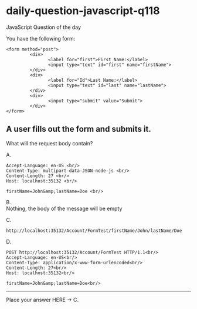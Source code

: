 # daily-question-javascript-q118
JavaScript Question of the day

You have the following form:
```
<form method="post">
         <div>
                <label for="first">First Name:</label>
                <input type="text" id="first" name="firstName">
         </div>
         <div>
                <label for="Id">Last Name:</label>
                <input type="text" id="last" name="lastName">
         </div>
         <div>
                <input type="submit" value="Submit">
         </div>
</form>
```
A user fills out the form and submits it.
------------------------------------------------

What will the request body contain?

A.<br/>
```POST http://localhost:35132/Account/FormTest HTTP/1.1<br/>
Accept-Language: en-US <br/>
Content-Type: multipart-data-JSON-node-js <br/>
Content-Length: 27 <br/>
Host: localhost:35132 <br/>

firstName=John&amp;lastName=Doe <br/>
```
B. <br/>
Nothing, the body of the message will be empty

C. <br/>
```
http://localhost:35132/Account/FormTest/firstName/John/lastName/Doe
```
D.<br/>
```
POST http://localhost:35132/Account/FormTest HTTP/1.1<br/>
Accept-Language: en-US<br/>
Content-Type: application/x-www-form-urlencoded<br/>
Content-Length: 27<br/>
Host: localhost:35132<br/>

firstName=John&amp;lastName=Doe<br/>
```
------------------------------------------------
Place your answer HERE -> C.
